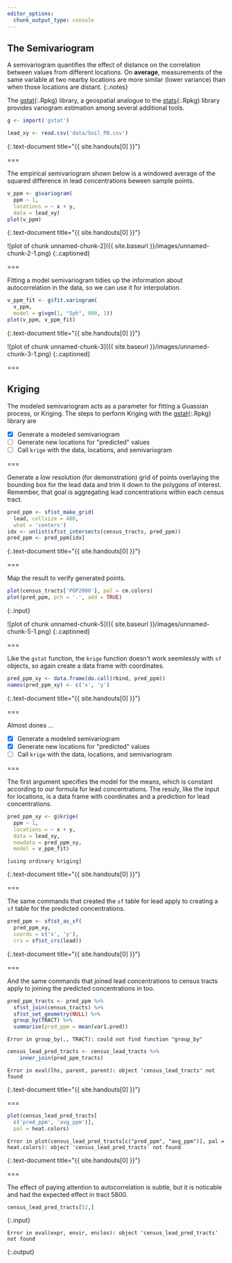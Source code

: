 ```yaml
---
editor_options: 
  chunk_output_type: console
---
```

    
## The Semivariogram

A semivariogram quantifies the effect of distance on the correlation between
values from different locations. On **average**, measurements of the same variable
at two nearby locations are more similar (lower variance) than when those locations
are distant.
{:.notes}

The [gstat](){:.Rpkg} library, a geospatial analogue to the [stats](){:.Rpkg}
library provides variogram estimation among several additional tools.


~~~r
g <- import('gstat')

lead_xy <- read.csv('data/Soil_PB.csv')
~~~
{:.text-document title="{{ site.handouts[0] }}"}

===

The empirical semivariogram shown below is a windowed average of the squared
difference in lead concentrations beween sample points.


~~~r
v_ppm <- g$variogram(
  ppm ~ 1,
  locations = ~ x + y,
  data = lead_xy)
plot(v_ppm)
~~~
{:.text-document title="{{ site.handouts[0] }}"}

![plot of chunk unnamed-chunk-2]({{ site.baseurl }}/images/unnamed-chunk-2-1.png)
{:.captioned}

===

Fitting a model semivariogram tidies up the information about autocorrelation
in the data, so we can use it for interpolation.


~~~r
v_ppm_fit <- g$fit.variogram(
  v_ppm,
  model = g$vgm(1, "Sph", 900, 1))
plot(v_ppm, v_ppm_fit)
~~~
{:.text-document title="{{ site.handouts[0] }}"}

![plot of chunk unnamed-chunk-3]({{ site.baseurl }}/images/unnamed-chunk-3-1.png)
{:.captioned}

===

## Kriging
    
The modeled semivariogram acts as a parameter for fitting a Guassian process, or
Kriging. The steps to perform Kriging with the [gstat](){:.Rpkg} library are

- [x] Generate a modeled semivariogram
- [ ] Generate new locations for "predicted" values
- [ ] Call `krige` with the data, locations, and semivariogram

===

Generate a low resolution (for demonstration) grid of points overlaying the
bounding box for the lead data and trim it down to the polygons of interest.
Remember, that goal is aggregating lead concentrations within each census tract.


~~~r
pred_ppm <- sf$st_make_grid(
  lead, cellsize = 400,
  what = 'centers')
idx <- unlist(sf$st_intersects(census_tracts, pred_ppm))
pred_ppm <- pred_ppm[idx]
~~~
{:.text-document title="{{ site.handouts[0] }}"}

===

Map the result to verify generated points.


~~~r
plot(census_tracts['POP2000'], pal = cm.colors)
plot(pred_ppm, pch = '.', add = TRUE)
~~~
{:.input}

![plot of chunk unnamed-chunk-5]({{ site.baseurl }}/images/unnamed-chunk-5-1.png)
{:.captioned}

===

Like the `gstat` function, the `krige` function doesn't work seemlessly with
`sf` objects, so again create a data frame with coordinates.


~~~r
pred_ppm_xy <- data.frame(do.call(rbind, pred_ppm))
names(pred_ppm_xy) <- c('x', 'y')
~~~
{:.text-document title="{{ site.handouts[0] }}"}

===

Almost dones ...

- [x] Generate a modeled semivariogram
- [x] Generate new locations for "predicted" values
- [ ] Call `krige` with the data, locations, and semivariogram

===

The first argument specifies the model for the means, which is constant according to our 
formula for lead concentrations. The resuly, like the input for locations, is
a data frame with coordinates and a prediction for lead concentrations.


~~~r
pred_ppm_xy <- g$krige(
  ppm ~ 1,
  locations = ~ x + y,
  data = lead_xy,
  newdata = pred_ppm_xy,
  model = v_ppm_fit)
~~~

~~~
[using ordinary kriging]
~~~
{:.text-document title="{{ site.handouts[0] }}"}

===

The same commands that created the `sf` table for lead apply to creating a `sf`
table for the predicted concentrations.


~~~r
pred_ppm <- sf$st_as_sf(
  pred_ppm_xy,
  coords = c('x', 'y'),
  crs = sf$st_crs(lead))
~~~
{:.text-document title="{{ site.handouts[0] }}"}

===

And the same commands that joined lead concentrations to census tracts apply to
joining the predicted concentrations in too.


~~~r
pred_ppm_tracts <- pred_ppm %>%
  sf$st_join(census_tracts) %>%
  sf$st_set_geometry(NULL) %>%
  group_by(TRACT) %>%
  summarise(pred_ppm = mean(var1.pred))
~~~

~~~
Error in group_by(., TRACT): could not find function "group_by"
~~~

~~~r
census_lead_pred_tracts <- census_lead_tracts %>%
    inner_join(pred_ppm_tracts)
~~~

~~~
Error in eval(lhs, parent, parent): object 'census_lead_tracts' not found
~~~
{:.text-document title="{{ site.handouts[0] }}"}

===


~~~r
plot(census_lead_pred_tracts[
  c('pred_ppm', 'avg_ppm')],
  pal = heat.colors)
~~~

~~~
Error in plot(census_lead_pred_tracts[c("pred_ppm", "avg_ppm")], pal = heat.colors): object 'census_lead_pred_tracts' not found
~~~
{:.text-document title="{{ site.handouts[0] }}"}

===

The effect of paying attention to autocorrelation is subtle, but it is noticable and had the expected effect in tract 5800.


~~~r
census_lead_pred_tracts[52,]
~~~
{:.input}
~~~
Error in eval(expr, envir, enclos): object 'census_lead_pred_tracts' not found
~~~
{:.output}
